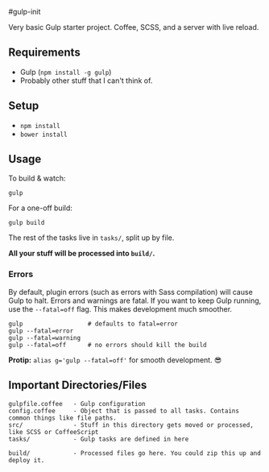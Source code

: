 #gulp-init

Very basic Gulp starter project. Coffee, SCSS, and a server with live reload.

## Requirements

- Gulp (`npm install -g gulp`)
- Probably other stuff that I can't think of.

## Setup

- `npm install`
- `bower install`

## Usage

To build & watch:

```
gulp
```

For a one-off build:

```
gulp build
```

The rest of the tasks live in `tasks/`, split up by file.

**All your stuff will be processed into `build/`.**

### Errors

By default, plugin errors (such as errors with Sass compilation) will cause
Gulp to halt. Errors and warnings are fatal. If you want to keep Gulp running,
use the `--fatal=off` flag. This makes development much smoother.

```
gulp                  # defaults to fatal=error
gulp --fatal=error
gulp --fatal=warning
gulp --fatal=off      # no errors should kill the build
```

**Protip:** `alias g='gulp --fatal=off'` for smooth development. :sunglasses:

## Important Directories/Files

```
gulpfile.coffee   - Gulp configuration
config.coffee     - Object that is passed to all tasks. Contains common things like file paths.
src/              - Stuff in this directory gets moved or processed, like SCSS or CoffeeScript
tasks/            - Gulp tasks are defined in here

build/            - Processed files go here. You could zip this up and deploy it.
```
